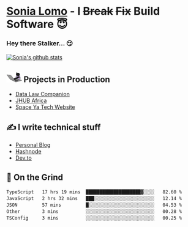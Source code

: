 # [Sonia Lomo](https://sonylomo.github.io/) - I ~~Break~~ ~~Fix~~ Build Software 😇
### Hey there Stalker... 😏 

<a href="https://github.com/sonylomo/github-readme-stats">
  <img align="center" src="https://media.giphy.com/media/lU05nFSW6Y2A/giphy.gif" alt="Sonia's github stats" />
</a>

## <img src="assets/devcat.gif" width="40"> Projects in Production
- [Data Law Companion](https://datalawcompanion.org/)
- [JHUB Africa](https://jhubafrica.com/)
- [Space Ya Tech Website](https://www.spaceyatech.com/)

## ✍️ I write technical stuff
- [Personal Blog](https://sonylomo-github-io.vercel.app/blog)
- [Hashnode](https://sonylomo.hashnode.dev/)
- [Dev.to](https://dev.to/sonylomo)

## 🤡 On the Grind
<!--START_SECTION:waka-->

```txt
TypeScript   17 hrs 19 mins  ████████████████████▓░░░░   82.60 %
JavaScript   2 hrs 32 mins   ███░░░░░░░░░░░░░░░░░░░░░░   12.14 %
JSON         57 mins         █░░░░░░░░░░░░░░░░░░░░░░░░   04.53 %
Other        3 mins          ░░░░░░░░░░░░░░░░░░░░░░░░░   00.28 %
TSConfig     3 mins          ░░░░░░░░░░░░░░░░░░░░░░░░░   00.25 %
```

<!--END_SECTION:waka-->
